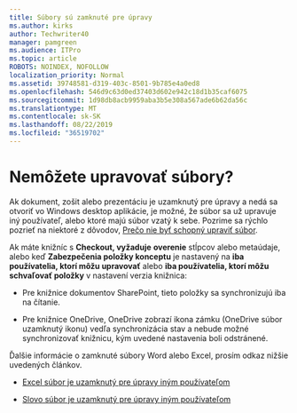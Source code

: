 ```yaml
---
title: Súbory sú zamknuté pre úpravy
ms.author: kirks
author: Techwriter40
manager: pamgreen
ms.audience: ITPro
ms.topic: article
ROBOTS: NOINDEX, NOFOLLOW
localization_priority: Normal
ms.assetid: 39748581-d319-403c-8501-9b785e4a0ed8
ms.openlocfilehash: 546d9c63d0ed37403d602e942c18d1b35caf6075
ms.sourcegitcommit: 1d98db8acb9959aba3b5e308a567ade6b62da56c
ms.translationtype: MT
ms.contentlocale: sk-SK
ms.lasthandoff: 08/22/2019
ms.locfileid: "36519702"
---
```

# <a name="cant-edit-files"></a>Nemôžete upravovať súbory?

Ak dokument, zošit alebo prezentáciu je uzamknutý pre úpravy a nedá sa otvoriť vo Windows desktop aplikácie, je možné, že súbor sa už upravuje iný používateľ, alebo ktoré majú súbor vzatý k sebe. Pozrime sa rýchlo pozrieť na niektoré z dôvodov, [Prečo nie byť schopný upraviť súbor](https://support.office.com/article/why-can-t-i-edit-this-file-97315f48-aa5e-49d3-a4ae-a14b73daf87b).

Ak máte knižníc s **Checkout, vyžaduje** **overenie** stĺpcov alebo metaúdaje, alebo keď **Zabezpečenia položky konceptu** je nastavený na **iba používatelia, ktorí môžu upravovať** alebo **iba používatelia, ktorí môžu schvaľovať položky** v nastavení verzia knižnica:

- Pre knižnice dokumentov SharePoint, tieto položky sa synchronizujú iba na čítanie.

- Pre knižnice OneDrive, OneDrive zobrazí ikona zámku (OneDrive súbor uzamknutý ikonu) vedľa synchronizácia stav a nebude možné synchronizovať knižnicu, kým uvedené nastavenia boli odstránené. 

Ďalšie informácie o zamknuté súbory Word alebo Excel, prosím odkaz nižšie uvedených článkov.

- [Excel súbor je uzamknutý pre úpravy iným používateľom](https://support.office.com/article/Excel-file-is-locked-for-editing-by-another-user-6fa93887-2c2c-45f0-abcc-31b04aed68b3)

- [Slovo súbor je uzamknutý pre úpravy iným používateľom](https://support.microsoft.com/help/313472/the-document-is-locked-for-editing-by-another-user-error-message-when)
